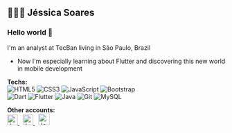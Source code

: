 ## 👩🏽‍💻 Jéssica Soares 

### Hello world 👋

I'm an analyst at TecBan living in São Paulo, Brazil 

- Now I'm especially learning about Flutter and discovering this new world in mobile development

**Techs:**<br>
![HTML5](https://img.shields.io/badge/-HTML5-E34F26?style=flat-square&logo=html5&logoColor=white)
![CSS3](https://img.shields.io/badge/-CSS3-1572B6?style=flat-square&logo=css3)
![JavaScript](https://img.shields.io/badge/-JavaScript-black?style=flat-square&logo=javascript)
![Bootstrap](https://img.shields.io/badge/-Bootstrap-563D7C?style=flat-square&logo=bootstrap) <br>
![Dart](https://img.shields.io/badge/-Dart-0175C2?style=flat-square&logo=dart) 
![Flutter](https://img.shields.io/badge/-Flutter-02569B?style=flat-square&logo=flutter) 
![Java](https://img.shields.io/badge/-Java-red?style=flat-square&logo=java)
![Git](https://img.shields.io/badge/-Git-black?style=flat-square&logo=git) 
![MySQL](https://img.shields.io/badge/-MySQL-black?style=flat-square&logo=mysql) 

**Other accounts:** <br>
<a href="https://www.linkedin.com/in/jessicasoarescorreia/">
    <img alt="Jessica Soares | Linkedin" width="24px" src="https://github.com/TheDudeThatCode/TheDudeThatCode/blob/master/Assets/Linkedin.svg" />
 </a> &nbsp;
 <a href="https://www.instagram.com/jesoaresc/">
    <img alt="Jessica Soares | Instagram" width="24px" src="https://github.com/TheDudeThatCode/TheDudeThatCode/blob/master/Assets/Instagram.svg" />
 </a> &nbsp;
 <a href="mailto:correia.jessicasoares@gmail.com">
    <img alt="Jessica Soares | Gmail" width="26px" src="https://github.com/TheDudeThatCode/TheDudeThatCode/blob/master/Assets/Gmail.svg" />
 </a>
